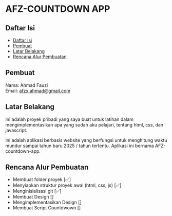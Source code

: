 # AFZ-COUNTDOWN APP

## Daftar Isi

- [Daftar Isi](#daftar-isi)
- [Pembuat](#pembuat)
- [Latar Belakang](#latar-belakang)
- [Rencana Alur Pembuatan](#rencana-alur-pembuatan)

## Pembuat

Nama: Ahmad Fauzi\
Email: afzx.ahmad@gmail.com

## Latar Belakang

Ini adalah proyek pribadi yang saya buat untuk latihan dalam mengimplementasikan apa yang sudah aku pelajari, tentang html, css, dan javascript.

Ini adalah aplikasi berbasis website yang berfungsi untuk menghitung waktu mundur sampai tahun baru 2025 / tahun tertentu. Aplikasi ini bernama AFZ-countdown-app.

## Rencana Alur Pembuatan

- Membuat folder proyek [✅]
- Menyiapkan struktur proyek awal (html, css, js) [✅]
- Menginisialisasi git [✅]
- Membuat Design []
- Mengimplementasikan Design []
- Membuat Script Countdwown []
